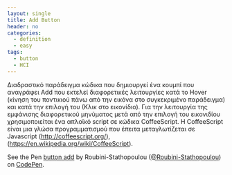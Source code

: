 ```yaml
---
layout: single
title: Add Button
header: no
categories:
  - definition
  - easy
tags:
  - button
  - HCI
---
```


Διαδραστικό παράδειγμα κώδικα που δημιουργεί ένα κουμπί που αναγράφει Add που εκτελεί διαφορετικές λειτουργίες κατά το Hover (κίνηση του ποντικιού πάνω από την εικόνα στο συγκεκριμένο παράδειγμα) και κατά την επιλογή του (Κλικ στο εικονίδιο). Για την λειτουργία της εμφάνισης διαφορετικού μηνύματος μετά από την επιλογή του εικονιδίου χρησιμοποιείται ένα απλοϊκό script σε κώδικα CoffeeScript. Η CoffeeScript είναι μια γλώσα προγραμματισμού που έπειτα μεταγλωτίζεται σε Javascript (http://coffeescript.org/), (https://en.wikipedia.org/wiki/CoffeeScript).

<p data-height="350" data-theme-id="17517" data-slug-hash="VvYoLm" data-default-tab="result" data-user="Roubini-Stathopoulou" class='codepen'>See the Pen <a href='https://codepen.io/Roubini-Stathopoulou/pen/WNPOEWX'>button add</a> by Roubini-Stathopoulou (<a href='https://codepen.io/Roubini-Stathopoulou'>@Roubini-Stathopoulou</a>) on <a href='https://codepen.io'>CodePen</a>.</p>
<script async src="//assets.codepen.io/assets/embed/ei.js"></script>

